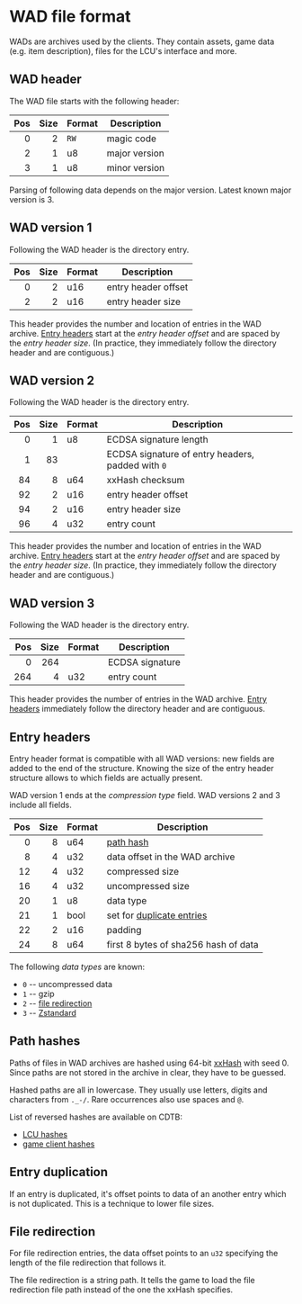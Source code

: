 # WAD file format

WADs are archives used by the clients. They contain assets, game data (e.g.
item description), files for the LCU's interface and more.


## WAD header

The WAD file starts with the following header:

| Pos | Size | Format | Description                            |
| ---:| ----:| ------ | -------------------------------------- |
|   0 |    2 | `RW`   | magic code                             |
|   2 |    1 | u8     | major version                          |
|   3 |    1 | u8     | minor version                          |

Parsing of following data depends on the major version.
Latest known major version is 3.


## WAD version 1

Following the WAD header is the directory entry.

| Pos | Size | Format | Description                            |
| ---:| ----:| ------ | -------------------------------------- |
|   0 |    2 | u16    | entry header offset                    |
|   2 |    2 | u16    | entry header size                      |

This header provides the number and location of entries in the WAD archive.
[Entry headers](#entry-headers) start at the *entry header offset* and are
spaced by the *entry header size*. (In practice, they immediately follow the
directory header and are contiguous.)


## WAD version 2

Following the WAD header is the directory entry.

| Pos | Size | Format | Description                                       |
| ---:| ----:| ------ | ------------------------------------------------- |
|   0 |    1 | u8     | ECDSA signature length                            |
|   1 |   83 |        | ECDSA signature of entry headers, padded with `0` |
|  84 |    8 | u64    | xxHash checksum                                   |
|  92 |    2 | u16    | entry header offset                               |
|  94 |    2 | u16    | entry header size                                 |
|  96 |    4 | u32    | entry count                                       |

This header provides the number and location of entries in the WAD archive.
[Entry headers](#entry-headers) start at the *entry header offset* and are
spaced by the *entry header size*. (In practice, they immediately follow the
directory header and are contiguous.)


## WAD version 3

Following the WAD header is the directory entry.

| Pos | Size | Format | Description                            |
| ---:| ----:| ------ | -------------------------------------- |
|   0 |  264 |        | ECDSA signature                        |
| 264 |    4 | u32    | entry count                            |

This header provides the number of entries in the WAD archive.
[Entry headers](#entry-headers) immediately follow the directory header and are
contiguous.


## Entry headers

Entry header format is compatible with all WAD versions: new fields are added
to the end of the structure. Knowing the size of the entry header structure
allows to which fields are actually present.

WAD version 1 ends at the *compression type* field.
WAD versions 2 and 3 include all fields.

| Pos | Size | Format | Description                            |
| ---:| ----:| ------ | -------------------------------------- |
|   0 |    8 | u64    | [path hash](#path-hashes)              |
|   8 |    4 | u32    | data offset in the WAD archive         |
|  12 |    4 | u32    | compressed size                        |
|  16 |    4 | u32    | uncompressed size                      |
|  20 |    1 | u8     | data type                              |
|  21 |    1 | bool   | set for [duplicate entries](#entry-duplication) |
|  22 |    2 | u16    | padding                                |
|  24 |    8 | u64    | first 8 bytes of sha256 hash of data   |

The following *data types* are known:

 - `0` -- uncompressed data
 - `1` -- gzip
 - `2` -- [file redirection](#file-redirection)
 - `3` -- [Zstandard](http://facebook.github.io/zstd/)


## Path hashes

Paths of files in WAD archives are hashed using 64-bit
[xxHash](http://cyan4973.github.io/xxHash/) with seed 0.
Since paths are not stored in the archive in clear, they have to be guessed.

Hashed paths are all in lowercase. They usually use letters, digits and
characters from `._-/`. Rare occurrences also use spaces and `@`.

List of reversed hashes are available on CDTB:

 - [LCU hashes](https://raw.githubusercontent.com/CommunityDragon/CDTB/master/cdragontoolbox/hashes.lcu.txt)
 - [game client hashes](https://raw.githubusercontent.com/CommunityDragon/CDTB/master/cdragontoolbox/hashes.game.txt)


## Entry duplication

If an entry is duplicated, it's offset points to data of an another entry which is not duplicated.
This is a technique to lower file sizes.


## File redirection

For file redirection entries, the data offset points to an `u32` specifying the
length of the file redirection that follows it.

The file redirection is a string path. It tells the game to load the file
redirection file path instead of the one the xxHash specifies.

